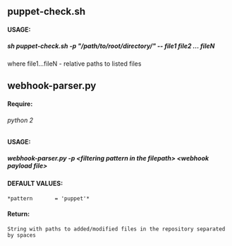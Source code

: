 ## puppet-check.sh
#### USAGE: 
##### *sh puppet-check.sh -p "/path/to/root/directory/" -- file1 file2 ... fileN*
where file1...fileN - relative paths to listed files
## webhook-parser.py
#### Require: 
######     python 2
#### USAGE: 
#####    *webhook-parser.py -p \<filtering pattern in the filepath\>  \<webhook payload file\>*
#### DEFAULT VALUES:
    *pattern       = 'puppet'*
#### Return:
    String with paths to added/modified files in the repository separated by spaces
